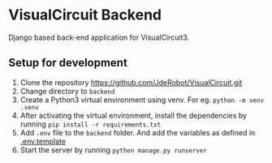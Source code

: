 # VisualCircuit Backend

Django based back-end application for VisualCircuit3. 

## Setup for development

1. Clone the repository https://github.com/JdeRobot/VisualCircuit.git
3. Change directory to `backend`
4. Create a Python3 virtual environment using venv. 
For eg. `python -m venv .venv` 
5. After activating the virtual environment, install the dependencies by running
`pip install -r requirements.txt`
6. Add `.env` file to the `backend` folder. And add the variables as defined in [.env.template](./.env.template)
7. Start the server by running `python manage.py runserver`
